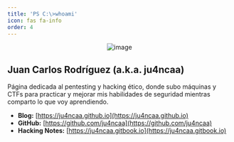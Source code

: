 ```yaml
---
title: 'PS C:\>whoami'
icon: fas fa-info
order: 4
---
```



<div align="center"><img alt="image" src="https://github.com/user-attachments/assets/5f67a505-07d4-4aa4-b656-5f446d2aec8d"></div>


## Juan Carlos Rodríguez (a.k.a. ju4ncaa)

Página dedicada al pentesting y hacking ético, donde subo máquinas y CTFs para practicar y mejorar mis habilidades de seguridad mientras comparto lo que voy aprendiendo.

* **Blog:** [https://ju4ncaa.github.io](https://ju4ncaa.github.io)
* **GitHub:** [https://github.com/ju4ncaa](https://github.com/ju4ncaa)
* **Hacking Notes:** [https://ju4ncaa.gitbook.io](https://ju4ncaa.gitbook.io)
